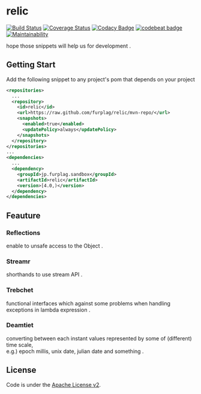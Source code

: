 # relic
[![Build Status](https://travis-ci.org/furplag/relic.svg?branch=master)](https://travis-ci.org/furplag/relic)
[![Coverage Status](https://coveralls.io/repos/github/furplag/relic/badge.svg?branch=master)](https://coveralls.io/github/furplag/relic?branch=master)
[![Codacy Badge](https://api.codacy.com/project/badge/Grade/8ef45ed49f824454ac3c51e279c64be6)](https://www.codacy.com/app/furplag/relic?utm_source=github.com&amp;utm_medium=referral&amp;utm_content=furplag/relic&amp;utm_campaign=Badge_Grade)
[![codebeat badge](https://codebeat.co/badges/6646361b-98a5-4b8e-ba2b-b7795169b23a)](https://codebeat.co/projects/github-com-furplag-relic-master)
[![Maintainability](https://api.codeclimate.com/v1/badges/d2f869d3c736a8c155d9/maintainability)](https://codeclimate.com/github/furplag/relic/maintainability)

hope those snippets will help us for development .

## Getting Start

Add the following snippet to any project's pom that depends on your project
```pom.xml
<repositories>
  ...
  <repository>
    <id>relic</id>
    <url>https://raw.github.com/furplag/relic/mvn-repo/</url>
    <snapshots>
      <enabled>true</enabled>
      <updatePolicy>always</updatePolicy>
    </snapshots>
  </repository>
</repositories>
...
<dependencies>
  ...
  <dependency>
    <groupId>jp.furplag.sandbox</groupId>
    <artifactId>relic</artifactId>
    <version>[4.0,)</version>
  </dependency>
</dependencies>
```

## Feauture
### Reflections
enable to unsafe access to the Object .
### Streamr
shorthands to use stream API .
### Trebchet
functional interfaces which against some problems when handling exceptions in lambda expression .
### Deamtiet
converting between each instant values represented by some of (different) time scale,  
e.g.) epoch millis, unix date, julian date and something .

## License
Code is under the [Apache License v2](LICENSE).
